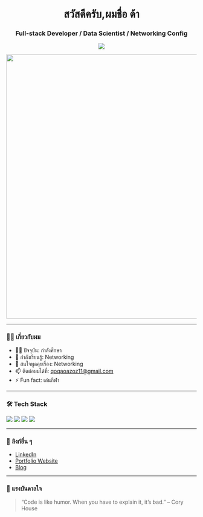 <h1 align="center">สวัสดีครับ,ผมชื่อ ด้า</h1>
<h3 align="center">Full-stack Developer / Data Scientist / Networking Config</h3>

<p align="center">
  <img src="https://readme-typing-svg.herokuapp.com?lines=;Let's+build+something+amazing!&center=true&width=500" />
</p>

<p align="center">
  <img src="./assets/fate-heavens-feel3-heavens-feel3.gif" width="700"/>
</p>



---

### 🧑‍💻 เกี่ยวกับผม

- 👨‍💻 ปัจจุบัน: กำลังศึกษา
- 🌱 กำลังเรียนรู้: Networking
- 💬 สนใจพูดคุยเรื่อง: Networking
- 📫 ติดต่อผมได้ที่: qoqaoazoz11@gmail.com
- ⚡ Fun fact: เล่นกีฬา

---

### 🛠️ Tech Stack

<p align="left">
  <img src="https://img.shields.io/badge/Python-3670A0?style=for-the-badge&logo=python&logoColor=white" />
  <img src="https://img.shields.io/badge/JavaScript-F7DF1E?style=for-the-badge&logo=javascript&logoColor=black" />
  <img src="https://img.shields.io/badge/React-20232A?style=for-the-badge&logo=react&logoColor=61DAFB" />
  <img src="https://img.shields.io/badge/Node.js-339933?style=for-the-badge&logo=nodedotjs&logoColor=white" />
  <!-- เพิ่ม tech อื่นๆ ที่คุณใช้ -->
</p>


---

### 🔗 ลิงก์อื่น ๆ

- [LinkedIn](https://www.linkedin.com/in/yourname)
- [Portfolio Website](https://yourportfolio.com)
- [Blog](https://yourblog.com)

---

### 🧠 แรงบันดาลใจ

> “Code is like humor. When you have to explain it, it’s bad.” – Cory House
